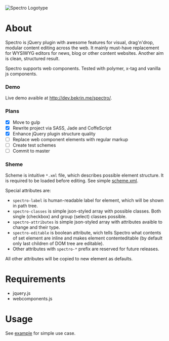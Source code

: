 ![Spectro Logotype](http://i.imgur.com/SIhsB0y.jpg)

# About
Spectro is jQuery plugin with awesome features for visual, drag'n'drop, modular content editing across the web.
It mainly must-have replacement for WYSIWYG editors for news, blog or other content websites.
Another aim is clean, structured result.

Spectro supports web components. Tested with polymer, x-tag and vanilla js components.

### Demo
Live demo avaible at http://dev.bekrin.me/spectro/.

### Plans
- [x] Move to gulp
- [x] Rewrite project via SASS, Jade and CoffeScript
- [x] Enhance jQuery plugin structure quality
- [ ] Replace web component elements with regular markup
- [ ] Create test schemes
- [ ] Commit to master

### Sheme
Scheme is intuitive `*.xml` file, which describes possible element structure. It is required to be loaded before editing. See simple [scheme.xml](./example/scheme.xml).

Special attributes are:
- `spectro-label` is human-readable label for element, which will be shown in path tree.
- `spectro-classes` is simple json-styled array with possible classes. Both single (checkbox) and group (select) classes possible.
- `spectro-attributes` is simple json-styled array with attributes avaible to change and their type.
- `spectro-editable` is boolean attribute, wich tells Spectro what contents of set element are inline and makes element contenteditable (by default only last children of DOM tree are editable).
- Other attributes with `spectro-*` prefix are reserved for future releases.

All other attributes will be copied to new element as defaults.

# Requirements
- jquery.js
- webcomponents.js

# Usage
See [example](./example/) for simple use case.
